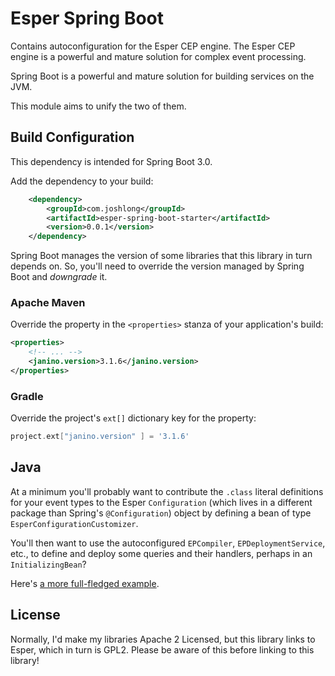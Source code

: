 # Esper Spring Boot

Contains autoconfiguration for the Esper CEP engine. The Esper CEP engine is a powerful and mature solution for complex event processing. 

Spring Boot is a powerful and mature solution for building services on the JVM. 

This module aims to unify the two of them.

## Build Configuration

This dependency is intended for Spring Boot 3.0. 

Add the dependency to your build: 

```xml 
    <dependency>
        <groupId>com.joshlong</groupId>
        <artifactId>esper-spring-boot-starter</artifactId>
        <version>0.0.1</version>
    </dependency>
```

Spring Boot manages the version of some libraries that this library in turn depends on. So, you'll need to override the version managed by Spring Boot and _downgrade_ it. 

### Apache Maven
Override the property in the `<properties>` stanza of your application's build:

```xml 
<properties>
    <!-- ... -->
    <janino.version>3.1.6</janino.version>
</properties>
``` 

### Gradle

Override the project's `ext[]` dictionary key for the property:

```groovy 
project.ext["janino.version" ] = '3.1.6'
```


## Java 

At a minimum you'll probably want to contribute the `.class` literal definitions for your event types to the Esper `Configuration` (which lives in a different package than Spring's `@Configuration`) object by defining a bean of type `EsperConfigurationCustomizer`.

You'll then want to use the autoconfigured `EPCompiler`, `EPDeploymentService`, etc., to define and deploy some queries and their handlers, perhaps in an `InitializingBean`?

Here's [a more full-fledged example](https://github.com/coffee-software-show/complex-event-processsing-with-esper).

## License

Normally, I'd make my libraries Apache 2 Licensed, but this library links to Esper, which in turn is GPL2. Please be aware of this before linking to this library! 


